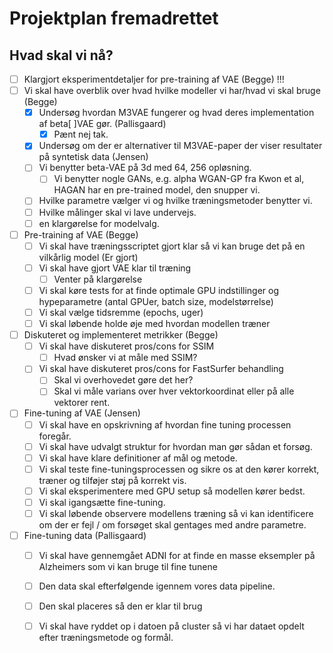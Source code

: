 # Projektplan fremadrettet

## Hvad skal vi nå?

- [ ] Klargjort eksperimentdetaljer for pre-training af VAE (Begge) !!!
- [ ] Vi skal have overblik over hvad hvilke modeller vi har/hvad vi skal bruge (Begge)
  - [x] Undersøg hvordan M3VAE fungerer og hvad deres implementation af beta[ ]VAE gør. (Pallisgaard)
    - [x] Pænt nej tak.
  - [x] Undersøg om der er alternativer til M3VAE-paper der viser resultater på syntetisk data (Jensen)
  - [ ] Vi benytter beta-VAE på 3d med 64, 256 opløsning.
    - [ ] Vi benytter nogle GANs, e.g. alpha WGAN-GP fra Kwon et al, HAGAN har en pre-trained model, den snupper vi.
  - [ ] Hvilke parametre vælger vi og hvilke træningsmetoder benytter vi.
  - [ ] Hvilke målinger skal vi lave undervejs.
  - [ ] en klargørelse for modelvalg.

- [ ] Pre-training af VAE (Begge)
  - [ ] Vi skal have træningsscriptet gjort klar så vi kan bruge det på en vilkårlig model (Er gjort)
  - [ ] Vi skal have gjort VAE klar til træning
    - [ ] Venter på klargørelse
  - [ ] Vi skal køre tests for at finde optimale GPU indstillinger og hypeparametre (antal GPUer, batch size, modelstørrelse)
  - [ ] Vi skal vælge tidsremme (epochs, uger)
  - [ ] Vi skal løbende holde øje med hvordan modellen træner

- [ ] Diskuteret og implementeret metrikker (Begge)
  - [ ] Vi skal have diskuteret pros/cons for SSIM
    - [ ] Hvad ønsker vi at måle med SSIM?
  - [ ] Vi skal have diskuteret pros/cons for FastSurfer behandling
    - [ ] Skal vi overhovedet gøre det her?
    - [ ] Skal vi måle varians over hver vektorkoordinat eller på alle vektorer rent.

- [ ] Fine-tuning af VAE (Jensen)
  - [ ] Vi skal have en opskrivning af hvordan fine tuning processen foregår.
  - [ ] Vi skal have udvalgt struktur for hvordan man gør sådan et forsøg.
  - [ ] Vi skal have klare definitioner af mål og metode.
  - [ ] Vi skal teste fine-tuningsprocessen og sikre os at den kører korrekt, træner og tilføjer støj på korrekt vis.
  - [ ] Vi skal eksperimentere med GPU setup så modellen kører bedst.
  - [ ] Vi skal igangsætte fine-tuning.
  - [ ] Vi skal løbende observere modellens træning så vi kan identificere om der er fejl / om forsøget skal gentages med andre parametre.

- [ ] Fine-tuning data (Pallisgaard)
  - [ ] Vi skal have gennemgået ADNI for at finde en masse eksempler på Alzheimers som vi kan bruge til fine tunene
  - [ ] Den data skal efterfølgende igennem vores data pipeline.
  - [ ] Den skal placeres så den er klar til brug
  - [ ] Vi skal have ryddet op i datoen på cluster så vi har dataet opdelt efter træningsmetode og formål.


